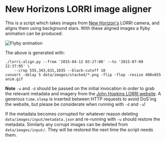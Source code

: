 # New Horizons LORRI image aligner

This is a script which takes images from [New Horizon's](https://en.wikipedia.org/wiki/New_Horizons)
LORRI camera, and aligns them using background stars. With these aligned images
a flyby animation can be produced:

![Flyby animation](http://matthewearl.github.io/assets/lorri-align/anim.gif)

The above is generated with:

    ./lorri-align.py --from '2015-04-12 03:27:00' --to '2015-07-09 22:37:05' \
        --crop 555,343,631,1035 --black-cutoff 10
    convert -delay 5 data/images/stacked/*.png -flip -flop -resize 400x655 anim.gif

**Note** `-u` and `-d` should be passed on the initial invocation in order to
grab the relevant metadata and imagery from the [John Hopkins LORRI website](http://pluto.jhuapl.edu/soc/Pluto-Encounter/index.php).
A generous `time.sleep` is inserted between HTTP requests to avoid DoS'ing the
website, but please be considerate when running with `-d` and `-u`!

If the metadata becomes corrupted for whatever reason deleting
`data/images/input/metadata.json` and re-running with `-u` should restore the
metadata. Similarly any corrupt images can be deleted from
`data/images/input/`. They will be restored the next time the script needs
them.
